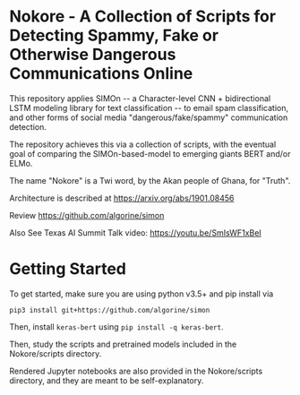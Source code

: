 # Nokore - A Collection of Scripts for Detecting Spammy, Fake or Otherwise Dangerous Communications Online

This repository applies SIMOn -- a Character-level CNN + bidirectional LSTM modeling library for text classification -- to email spam classification, and other forms of social media "dangerous/fake/spammy" communication detection. 

The repository achieves this via a collection of scripts, with the eventual goal of comparing the SIMOn-based-model to emerging giants BERT and/or ELMo. 

The name "Nokore" is a Twi word, by the Akan people of Ghana, for "Truth".

Architecture is described at https://arxiv.org/abs/1901.08456

Review https://github.com/algorine/simon

Also See Texas AI Summit Talk video: https://youtu.be/SmIsWF1xBeI

# Getting Started

To get started, make sure you are using python v3.5+ and pip install via

`pip3 install git+https://github.com/algorine/simon`

Then, install `keras-bert` using `pip install -q keras-bert`.

Then, study the scripts and pretrained models included in the Nokore/scripts directory.

Rendered Jupyter notebooks are also provided in the Nokore/scripts directory, and they are meant to be self-explanatory.

